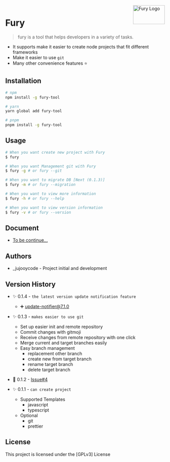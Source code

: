 <img width="100px" height="60px" align="right" alt="Fury Logo" src="https://github.com/jujoycode/fury-tool/blob/master/assets/fury_logo2.jpeg?raw=true" title="fury" />

# Fury

> fury is a tool that helps developers in a variety of tasks.

- It supports make it easier to create node projects that fit different frameworks
- Make it easier to use `git`
- Many other convenience features ⭐️

## Installation

```bash
# npm
npm install -g fury-tool

# yarn
yarn global add fury-tool

# pnpm
pnpm install -g fury-tool
```

## Usage

```bash
# When you want create new project with Fury
$ fury

# When you want Management git with Fury
$ fury -g # or fury --git

# When you want to migrate DB [Next (0.1.3)]
$ fury -m # or fury --migration

# When you want to view more information
$ fury -h # or fury --help

# When you want to view version information
$ fury -v # or fury --version
```

## Document

- [To be continue...](https://github.com/jujoycode/fury-tool/wiki)

## Authors

- \_jujooycode - Project initial and development

## Version History

- ✨ 0.1.4 - `the latest version update notification feature`

  - ➕ [update-notifier@7.1.0](https://www.npmjs.com/package/update-notifier)

- ✨ 0.1.3 - `makes easier to use git`

  - Set up easier init and remote repository
  - Commit changes with gitmoji
  - Receive changes from remote repository with one click
  - Merge current and target branches easily
  - Easy branch management
    - replacement other branch
    - create new from target branch
    - rename target branch
    - delete target branch

- 🐛 0.1.2 - [Issue#4](https://github.com/jujoycode/fury-tool/issues/4)

- ✨ 0.1.1 - `can create project`
  - Supported Templates
    - javascript
    - typescript
  - Optional
    - git
    - prettier

## License

This project is licensed under the [GPLv3] License
